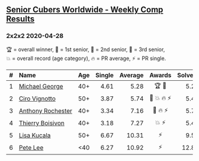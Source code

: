 <style>table {white-space: nowrap;}</style>

## [Senior Cubers Worldwide - Weekly Comp Results](/scw-comp/results/)
### 2x2x2 2020-04-28

<span style="white-space: nowrap;">🏆 = overall winner</span>, <span style="white-space: nowrap;">🥇 = 1st senior</span>, <span style="white-space: nowrap;">🥈 = 2nd senior</span>, <span style="white-space: nowrap;">🥉 = 3rd senior</span>, <span style="white-space: nowrap;">💥 = overall record (age category)</span>, <span style="white-space: nowrap;">🔥 = PR average</span>, <span style="white-space: nowrap;">⚡ = PR single</span>.

| # | Name | Age | Single | Average | Awards | Solve 1 | Solve 2 | Solve 3 | Solve 4 | Solve 5 | Video |
| :--: | :-- | :--: | --: | --: | :--: | --: | --: | --: | --: | --: | :-- |
| 1 | [Michael George](../../persons/michael_george/222.md) | 40+ | 4.61 | 5.28 | 🏆 🥇 | 5.28 | DNF | 4.99 | 4.61 | 5.56 | [Link](https://www.facebook.com/events/535188653858103/permalink/535313977178904/) |
| 2 | [Ciro Vignotto](../../persons/ciro_vignotto/222.md) | 50+ | 3.87 | 5.74 | 🥈 💥 🔥 ⚡ | 5.44 | 5.74 | 6.05 | 3.87 | 10.22 | [Link](https://www.facebook.com/events/535188653858103/permalink/535791083797860/) |
| 3 | [Anthony Rochester](../../persons/anthony_rochester/222.md) | 40+ | 3.34 | 7.16 | 🥉 🔥 ⚡ | 5.73 | 8.32 | 7.44 | 3.34 | 12.34 | [Link](https://www.facebook.com/events/535188653858103/permalink/535220337188268/) |
| 4 | [Thierry Boisivon](../../persons/thierry_boisivon/222.md) | 40+ | 3.18 | 7.27 | 💥 ⚡ | 5.41 | 8.55 | 8.36 | 3.18 | 8.03 | [Link](https://www.facebook.com/events/535188653858103/permalink/536874390356196/) |
| 5 | [Lisa Kucala](../../persons/lisa_kucala/222.md) | 50+ | 6.67 | 10.31 | ⚡ | 9.51 | 14.80 | 12.00 | 6.67 | 9.43 | [Link](https://www.facebook.com/events/535188653858103/permalink/536101970433438/) |
| 6 | [Pete Lee](../../persons/pete_lee/222.md) | <40 | 6.27 | 10.92 | ⚡ | 12.82 | 6.27 | 11.44 | 8.51 | DNF | [Link](https://www.facebook.com/events/535188653858103/permalink/537622746948027/) |

<!-- Global site tag (gtag.js) - Google Analytics -->
<script async src="https://www.googletagmanager.com/gtag/js?id=UA-86348435-3"></script>
<script>window.dataLayer = window.dataLayer || []; function gtag() {dataLayer.push(arguments);} gtag('js', new Date()); gtag('config', 'UA-86348435-3');</script>
